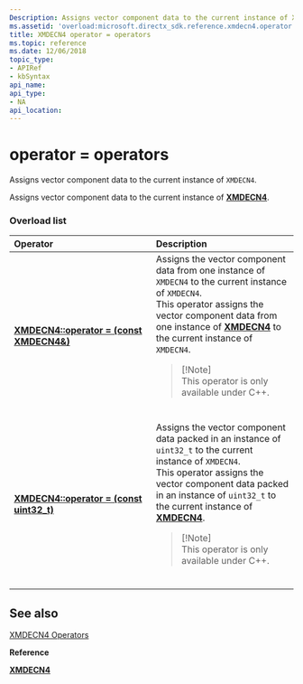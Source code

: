 ```yaml
---
Description: Assigns vector component data to the current instance of XMDECN4.
ms.assetid: 'overload:microsoft.directx_sdk.reference.xmdecn4.operator = '
title: XMDECN4 operator = operators
ms.topic: reference
ms.date: 12/06/2018
topic_type:
- APIRef
- kbSyntax
api_name: 
api_type:
- NA
api_location: 
---
```


# operator = operators

Assigns vector component data to the current instance of `XMDECN4`.

Assigns vector component data to the current instance of [**XMDECN4**](/windows/win32/api/directxpackedvector/ns-directxpackedvector-xmdecn4).

### Overload list



<table>
<colgroup>
<col style="width: 50%" />
<col style="width: 50%" />
</colgroup>
<thead>
<tr class="header">
<th style="text-align: left;">Operator</th>
<th style="text-align: left;">Description</th>
</tr>
</thead>
<tbody>
<tr class="odd">
<td style="text-align: left;"><a href="/windows/desktop/api/directxpackedvector/nf-directxpackedvector-xmdecn4-operator-assign(uint32_t)"><strong>XMDECN4::operator = (const XMDECN4&)</strong></a></td>
<td style="text-align: left;">Assigns the vector component data from one instance of <code>XMDECN4</code> to the current instance of <code>XMDECN4</code>. <br/> This operator assigns the vector component data from one instance of <a href="/windows/desktop/api/directxpackedvector/ns-directxpackedvector-xmdecn4"><strong>XMDECN4</strong></a> to the current instance of <code>XMDECN4</code>. <br/>
<blockquote>
[!Note]<br />
This operator is only available under C++.
</blockquote>
<br/></td>
</tr>
<tr class="even">
<td style="text-align: left;"><a href="/windows/desktop/api/directxpackedvector/nf-directxpackedvector-xmdecn4-operator-assign(uint32_t)"><strong>XMDECN4::operator = (const uint32_t)</strong></a></td>
<td style="text-align: left;">Assigns the vector component data packed in an instance of <code>uint32_t</code> to the current instance of <code>XMDECN4</code>. <br/> This operator assigns the vector component data packed in an instance of <code>uint32_t</code> to the current instance of <a href="/windows/desktop/api/directxpackedvector/ns-directxpackedvector-xmdecn4"><strong>XMDECN4</strong></a>. <br/>
<blockquote>
[!Note]<br />
This operator is only available under C++.
</blockquote>
<br/></td>
</tr>
</tbody>
</table>



## See also

<dl> <dt>

[XMDECN4 Operators](ovw-xmdecn4-operators.md)
</dt> <dt>

**Reference**
</dt> <dt>

[**XMDECN4**](/windows/win32/api/directxpackedvector/ns-directxpackedvector-xmdecn4)
</dt> </dl>

 

 